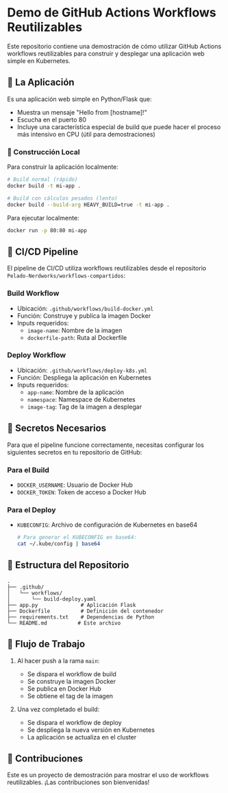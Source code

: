 # Demo de GitHub Actions Workflows Reutilizables

Este repositorio contiene una demostración de cómo utilizar GitHub Actions workflows reutilizables para construir y desplegar una aplicación web simple en Kubernetes.

## 🌟 La Aplicación

Es una aplicación web simple en Python/Flask que:
- Muestra un mensaje "Hello from [hostname]!"
- Escucha en el puerto 80
- Incluye una característica especial de build que puede hacer el proceso más intensivo en CPU (útil para demostraciones)

### 🔧 Construcción Local

Para construir la aplicación localmente:

```bash
# Build normal (rápido)
docker build -t mi-app .

# Build con cálculos pesados (lento)
docker build --build-arg HEAVY_BUILD=true -t mi-app .
```

Para ejecutar localmente:
```bash
docker run -p 80:80 mi-app
```

## 🚀 CI/CD Pipeline

El pipeline de CI/CD utiliza workflows reutilizables desde el repositorio `Pelado-Nerdworks/workflows-compartidos`:

### Build Workflow
- Ubicación: `.github/workflows/build-docker.yml`
- Función: Construye y publica la imagen Docker
- Inputs requeridos:
  - `image-name`: Nombre de la imagen
  - `dockerfile-path`: Ruta al Dockerfile

### Deploy Workflow
- Ubicación: `.github/workflows/deploy-k8s.yml`
- Función: Despliega la aplicación en Kubernetes
- Inputs requeridos:
  - `app-name`: Nombre de la aplicación
  - `namespace`: Namespace de Kubernetes
  - `image-tag`: Tag de la imagen a desplegar

## 🔐 Secretos Necesarios

Para que el pipeline funcione correctamente, necesitas configurar los siguientes secretos en tu repositorio de GitHub:

### Para el Build
- `DOCKER_USERNAME`: Usuario de Docker Hub
- `DOCKER_TOKEN`: Token de acceso a Docker Hub

### Para el Deploy
- `KUBECONFIG`: Archivo de configuración de Kubernetes en base64
  ```bash
  # Para generar el KUBECONFIG en base64:
  cat ~/.kube/config | base64
  ```

## 📝 Estructura del Repositorio

```
.
├── .github/
│   └── workflows/
│       └── build-deploy.yaml
├── app.py              # Aplicación Flask
├── Dockerfile          # Definición del contenedor
├── requirements.txt    # Dependencias de Python
└── README.md          # Este archivo
```

## 🔄 Flujo de Trabajo

1. Al hacer push a la rama `main`:
   - Se dispara el workflow de build
   - Se construye la imagen Docker
   - Se publica en Docker Hub
   - Se obtiene el tag de la imagen

2. Una vez completado el build:
   - Se dispara el workflow de deploy
   - Se despliega la nueva versión en Kubernetes
   - La aplicación se actualiza en el cluster

## 🤝 Contribuciones

Este es un proyecto de demostración para mostrar el uso de workflows reutilizables. ¡Las contribuciones son bienvenidas! 